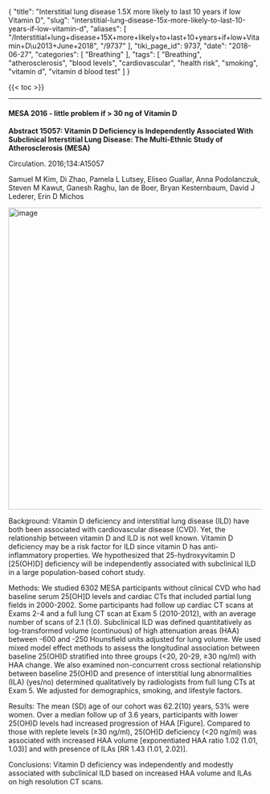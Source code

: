 {
    "title": "Interstitial lung disease 1.5X more likely to last 10 years if low Vitamin D",
    "slug": "interstitial-lung-disease-15x-more-likely-to-last-10-years-if-low-vitamin-d",
    "aliases": [
        "/Interstitial+lung+disease+15X+more+likely+to+last+10+years+if+low+Vitamin+D\u2013+June+2018",
        "/9737"
    ],
    "tiki_page_id": 9737,
    "date": "2018-06-27",
    "categories": [
        "Breathing"
    ],
    "tags": [
        "Breathing",
        "atherosclerosis",
        "blood levels",
        "cardiovascular",
        "health risk",
        "smoking",
        "vitamin d",
        "vitamin d blood test"
    ]
}


{{< toc >}}

---

#### MESA 2016 - little problem if > 30 ng of Vitamin D

 **Abstract 15057: Vitamin D Deficiency is Independently Associated With Subclinical Interstitial Lung Disease: The Multi-Ethnic Study of Atherosclerosis (MESA)** 

Circulation. 2016;134:A15057

Samuel M Kim, Di Zhao, Pamela L Lutsey, Eliseo Guallar, Anna Podolanczuk, Steven M Kawut, Ganesh Raghu, Ian de Boer, Bryan Kesternbaum, David J Lederer, Erin D Michos

<img src="https://d1bk1kqxc0sym.cloudfront.net/attachments/jpeg/ild-vit-d.jpg" alt="image" width="600">

Background: Vitamin D deficiency and interstitial lung disease (ILD) have both been associated with cardiovascular disease (CVD). Yet, the relationship between vitamin D and ILD is not well known. Vitamin D deficiency may be a risk factor for ILD since vitamin D has anti-inflammatory properties. We hypothesized that 25-hydroxyvitamin D <span>[25(OH)D]</span> deficiency will be independently associated with subclinical ILD in a large population-based cohort study.

Methods: We studied 6302 MESA participants without clinical CVD who had baseline serum 25<span>[OH]</span>D levels and cardiac CTs that included partial lung fields in 2000-2002. Some participants had follow up cardiac CT scans at Exams 2-4 and a full lung CT scan at Exam 5 (2010-2012), with an average number of scans of 2.1 (1.0). Subclinical ILD was defined quantitatively as log-transformed volume (continuous) of high attenuation areas (HAA) between -600 and -250 Hounsfield units adjusted for lung volume. We used mixed model effect methods to assess the longitudinal association between baseline 25(OH)D stratified into three groups (<20, 20-29, ≥30 ng/ml) with HAA change. We also examined non-concurrent cross sectional relationship between baseline 25(OH)D and presence of interstitial lung abnormalities (ILA) (yes/no) determined qualitatively by radiologists from full lung CTs at Exam 5. We adjusted for demographics, smoking, and lifestyle factors.

Results: The mean (SD) age of our cohort was 62.2(10) years, 53% were women. Over a median follow up of 3.6 years, participants with lower 25(OH)D levels had increased progression of HAA <span>[Figure]</span>. Compared to those with replete levels (≥30 ng/ml), 25(OH)D deficiency (<20 ng/ml) was associated with increased HAA volume <span>[exponentiated HAA ratio 1.02 (1.01, 1.03)]</span> and with presence of ILAs <span>[RR 1.43 (1.01, 2.02)]</span>.

Conclusions: Vitamin D deficiency was independently and modestly associated with subclinical ILD based on increased HAA volume and ILAs on high resolution CT scans.